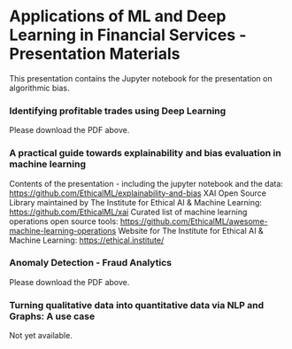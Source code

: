 # Applications of ML and Deep Learning in Financial Services - Presentation Materials

This presentation contains the Jupyter notebook for the presentation on algorithmic bias.

### Identifying profitable trades using Deep Learning
Please download the PDF above.
### A practical guide towards explainability and bias evaluation in machine learning
Contents of the presentation - including the jupyter notebook and the data: https://github.com/EthicalML/explainability-and-bias
XAI Open Source Library maintained by The Institute for Ethical AI & Machine Learning: https://github.com/EthicalML/xai
Curated list of machine learning operations open source tools: https://github.com/EthicalML/awesome-machine-learning-operations
Website for The Institute for Ethical AI & Machine Learning: https://ethical.institute/

### Anomaly Detection - Fraud Analytics
Please download the PDF above.
### Turning qualitative data into quantitative data via NLP and Graphs: A use case
Not yet available.

